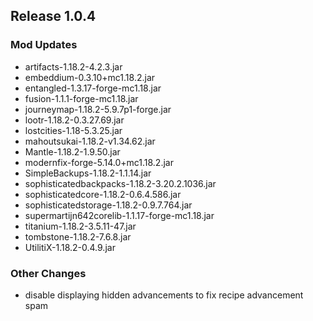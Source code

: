 ## Release 1.0.4

### Mod Updates
- artifacts-1.18.2-4.2.3.jar
- embeddium-0.3.10+mc1.18.2.jar
- entangled-1.3.17-forge-mc1.18.jar
- fusion-1.1.1-forge-mc1.18.jar
- journeymap-1.18.2-5.9.7p1-forge.jar
- lootr-1.18.2-0.3.27.69.jar
- lostcities-1.18-5.3.25.jar
- mahoutsukai-1.18.2-v1.34.62.jar
- Mantle-1.18.2-1.9.50.jar
- modernfix-forge-5.14.0+mc1.18.2.jar
- SimpleBackups-1.18.2-1.1.14.jar
- sophisticatedbackpacks-1.18.2-3.20.2.1036.jar
- sophisticatedcore-1.18.2-0.6.4.586.jar
- sophisticatedstorage-1.18.2-0.9.7.764.jar
- supermartijn642corelib-1.1.17-forge-mc1.18.jar
- titanium-1.18.2-3.5.11-47.jar
- tombstone-1.18.2-7.6.8.jar
- UtilitiX-1.18.2-0.4.9.jar

### Other Changes
- disable displaying hidden advancements to fix recipe advancement spam

